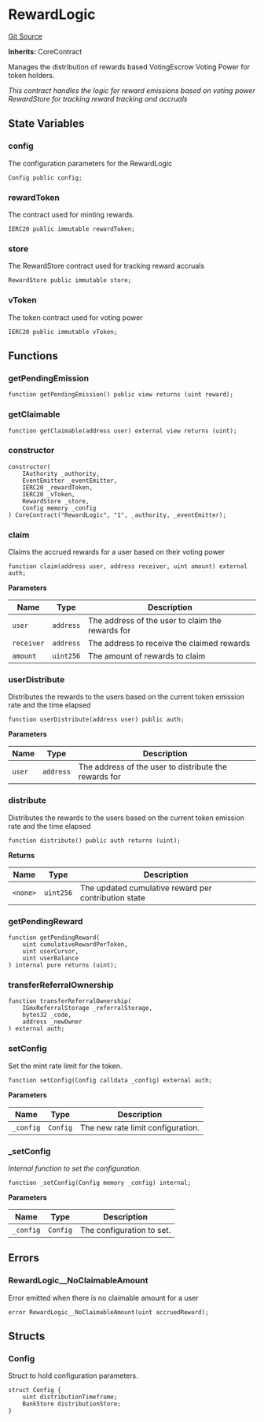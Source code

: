 # RewardLogic
[Git Source](https://github.com/GMX-Blueberry-Club/puppet-contracts/blob/474b8277cbb576730f09bb3ba6a3b6396a451789/src/tokenomics/RewardLogic.sol)

**Inherits:**
CoreContract

Manages the distribution of rewards based VotingEscrow Voting Power for token holders.

*This contract handles the logic for reward emissions based on voting power RewardStore for tracking reward
tracking and accruals*


## State Variables
### config
The configuration parameters for the RewardLogic


```solidity
Config public config;
```


### rewardToken
The contract used for minting rewards.


```solidity
IERC20 public immutable rewardToken;
```


### store
The RewardStore contract used for tracking reward accruals


```solidity
RewardStore public immutable store;
```


### vToken
The token contract used for voting power


```solidity
IERC20 public immutable vToken;
```


## Functions
### getPendingEmission


```solidity
function getPendingEmission() public view returns (uint reward);
```

### getClaimable


```solidity
function getClaimable(address user) external view returns (uint);
```

### constructor


```solidity
constructor(
    IAuthority _authority,
    EventEmitter _eventEmitter,
    IERC20 _rewardToken,
    IERC20 _vToken,
    RewardStore _store,
    Config memory _config
) CoreContract("RewardLogic", "1", _authority, _eventEmitter);
```

### claim

Claims the accrued rewards for a user based on their voting power


```solidity
function claim(address user, address receiver, uint amount) external auth;
```
**Parameters**

|Name|Type|Description|
|----|----|-----------|
|`user`|`address`|The address of the user to claim the rewards for|
|`receiver`|`address`|The address to receive the claimed rewards|
|`amount`|`uint256`|The amount of rewards to claim|


### userDistribute

Distributes the rewards to the users based on the current token emission rate and the time elapsed


```solidity
function userDistribute(address user) public auth;
```
**Parameters**

|Name|Type|Description|
|----|----|-----------|
|`user`|`address`|The address of the user to distribute the rewards for|


### distribute

Distributes the rewards to the users based on the current token emission rate and the time elapsed


```solidity
function distribute() public auth returns (uint);
```
**Returns**

|Name|Type|Description|
|----|----|-----------|
|`<none>`|`uint256`|The updated cumulative reward per contribution state|


### getPendingReward


```solidity
function getPendingReward(
    uint cumulativeRewardPerToken,
    uint userCursor,
    uint userBalance
) internal pure returns (uint);
```

### transferReferralOwnership


```solidity
function transferReferralOwnership(
    IGmxReferralStorage _referralStorage,
    bytes32 _code,
    address _newOwner
) external auth;
```

### setConfig

Set the mint rate limit for the token.


```solidity
function setConfig(Config calldata _config) external auth;
```
**Parameters**

|Name|Type|Description|
|----|----|-----------|
|`_config`|`Config`|The new rate limit configuration.|


### _setConfig

*Internal function to set the configuration.*


```solidity
function _setConfig(Config memory _config) internal;
```
**Parameters**

|Name|Type|Description|
|----|----|-----------|
|`_config`|`Config`|The configuration to set.|


## Errors
### RewardLogic__NoClaimableAmount
Error emitted when there is no claimable amount for a user


```solidity
error RewardLogic__NoClaimableAmount(uint accruedReward);
```

## Structs
### Config
Struct to hold configuration parameters.


```solidity
struct Config {
    uint distributionTimeframe;
    BankStore distributionStore;
}
```


